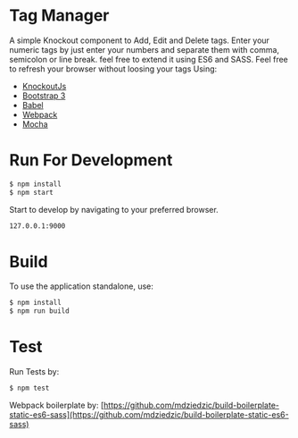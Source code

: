 # Tag Manager

A simple Knockout component to Add, Edit and Delete tags.
Enter your numeric tags by just enter your numbers and separate them with comma, semicolon or
line break. feel free to extend it using ES6 and SASS.
Feel free to refresh your browser without loosing your tags
Using:
* [KnockoutJs](https://knockoutjs.com/)
* [Bootstrap 3](https://getbootstrap.com/)
* [Babel](https://babeljs.io/)
* [Webpack](https://webpack.js.org/)
* [Mocha](https://mochajs.org/)

# Run For Development
```sh
$ npm install
$ npm start
```
Start to develop by navigating to your preferred browser.
```sh
127.0.0.1:9000
```

# Build
To use the application standalone, use:
```sh
$ npm install
$ npm run build
```

# Test
Run Tests by:
```sh
$ npm test
```

Webpack boilerplate by: [https://github.com/mdziedzic/build-boilerplate-static-es6-sass](https://github.com/mdziedzic/build-boilerplate-static-es6-sass)
